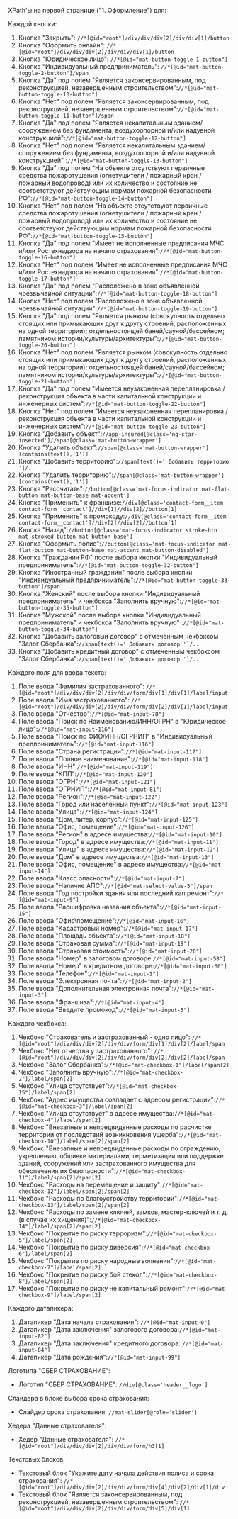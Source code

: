 XPath'ы на первой странице ("1. Оформление") для:    

Каждой кнопки:  
   1. Кнопка "Закрыть": `//*[@id="root"]/div/div/div[2]/div/div[1]/button`
   2. Кнопка "Оформить онлайн": `//*[@id="root"]/div/div/div[2]/div/div/div[1]/button`  
   3. Кнопка "Юридическое лицо": `//*[@id="mat-button-toggle-1-button"]`
   4. Кнопка "Индивидуальный предприниматель": `//*[@id="mat-button-toggle-2-button"]/span`
   5. Кнопка "Да" под полем "Является законсервированным, под реконструкцией, незавершенным строительством":`//*[@id="mat-button-toggle-10-button"]`
   6. Кнопка "Нет" под полем "Является законсервированным, под реконструкцией, незавершенным строительством":`//*[@id="mat-button-toggle-11-button"]/span`
   7. Кнопка "Да" под полем "Является некапитальным зданием/сооружением без фундамента, воздухоопорной и/или надувной конструкцией":`//*[@id="mat-button-toggle-12-button"]`
   8. Кнопка "Нет" под полем "Является некапитальным зданием/сооружением без фундамента, воздухоопорной и/или надувной конструкцией" :`//*[@id="mat-button-toggle-13-button"]`
   9. Кнопка "Да" под полем "На объекте отсутствуют первичные средства пожаротушения (огнетушители / пожарный кран / пожарный водопровод) или их количество и состояние не соответствуют действующим нормам пожарной безопасности РФ":`//*[@id="mat-button-toggle-14-button"]`
   10. Кнопка "Нет" под полем "На объекте отсутствуют первичные средства пожаротушения (огнетушители / пожарный кран / пожарный водопровод) или их количество и состояние не соответствуют действующим нормам пожарной безопасности РФ":`//*[@id="mat-button-toggle-15-button"]`
   11. Кнопка "Да" под полем "Имеет не исполненные предписания МЧС и/или Ростехнадзора на начало страхования":`//*[@id="mat-button-toggle-16-button"]`
   12. Кнопка "Нет" под полем "Имеет не исполненные предписания МЧС и/или Ростехнадзора на начало страхования":`//*[@id="mat-button-toggle-17-button"]`
   13. Кнопка "Да" под полем "Расположено в зоне объявленной чрезвычайной ситуации":`//*[@id="mat-button-toggle-18-button"]`
   14. Кнопка "Нет" под полем "Расположено в зоне объявленной чрезвычайной ситуации":`//*[@id="mat-button-toggle-19-button"]`
   15. Кнопка "Да" под полем "Является рынком (совокупность отдельно стоящих или примыкающих друг к другу строений, расположенных на одной территории); отдельностоящей баней/сауной/бассейном; памятником истории/культуры/архитектуры":`//*[@id="mat-button-toggle-20-button"]`
   16. Кнопка "Нет" под полем "Является рынком (совокупность отдельно стоящих или примыкающих друг к другу строений, расположенных на одной территории); отдельностоящей баней/сауной/бассейном; памятником истории/культуры/архитектуры":`//*[@id="mat-button-toggle-21-button"]`
   17. Кнопка "Да" под полем "Имеется неузаконенная перепланировка / реконструкция объекта в части капитальной конструкции и инженерных систем":`//*[@id="mat-button-toggle-22-button"]`
   18. Кнопка "Нет" под полем "Имеется неузаконенная перепланировка / реконструкция объекта в части капитальной конструкции и инженерных систем":`//*[@id="mat-button-toggle-23-button"]`
   19. Кнопка "Добавить объект":`//app-insured[@class='ng-star-inserted']//span[@class='mat-button-wrapper']`
   20. Кнопка "Удалить объект":`//span[@class='mat-button-wrapper'][contains(text(),'1')]`
   21. Кнопка "Добавить территорию":`//span[text()=' Добавить территорию ']/..`
   22. Кнопка "Удалить территорию":`//span[@class='mat-button-wrapper'][contains(text(),'1')]`
   23. Кнопка "Рассчитать":`//button[@class='mat-focus-indicator mat-flat-button mat-button-base mat-accent']`
   24. Кнопка "Применить" к франшизе:`//div[@class='contact-form__item contact-form__contact']//div[1]//div[2]//button[1]`
   25. Кнопка "Применить" к промокоду:`//div[@class='contact-form__item contact-form__contact']//div[2]//div[2]//button[1]`
   26. Кнопка "Назад":`//button[@class='mat-focus-indicator stroke-btn mat-stroked-button mat-button-base']`
   27. Кнопка "Оформить полис":`//button[@class='mat-focus-indicator mat-flat-button mat-button-base mat-accent mat-button-disabled']`
   28. Кнопка "Гражданин РФ" после выбора кнопки "Индивидуальный предприниматель":`//*[@id="mat-button-toggle-32-button"]`
   29. Кнопка "Иностранный гражданин" после выбора кнопки "Индивидуальный предприниматель":`//*[@id="mat-button-toggle-33-button"]/span`
   30. Кнопка "Женский" после выбора кнопки "Индивидуальный предприниматель" и чекбокса "Заполнить вручную":`//*[@id="mat-button-toggle-35-button"]`
   31. Кнопка "Мужской" после выбора кнопки "Индивидуальный предприниматель" и чекбокса "Заполнить вручную" :`//*[@id="mat-button-toggle-34-button"]`
   32. Кнопка "Добавить залоговый договор" с отмеченным чекбоксом "Залог Сбербанка":`//span[text()=' Добавить договор ']/..`
   33. Кнопка "Добавить кредитный договор" с отмеченным чекбоксом "Залог Сбербанка":`//span[text()=' Добавить договор ']/..`    


Каждого поля для ввода текста:
   1. Поле ввода "Фамилия застрахованного": `//*[@id="root"]/div/div/div[2]/div/div/form/div[1]/div[1]/label/input`
   2. Поле ввода "Имя застрахованного": `//*[@id="root"]/div/div/div[2]/div/div/form/div[2]/div[1]/label/input`
   3. Поле ввода "Отчество":`//*[@id="mat-input-78"]`
   4. Поле ввода "Поиск по Наименованию/ИНН/ОГРН" в "Юридическое лицо":`//*[@id="mat-input-116"]`
   5. Поле ввода "Поиск по ФИО/ИНН/ОГРНИП" в "Индивидуальный предприниматель":`//*[@id="mat-input-116"]`
   6. Поле ввода "Страна регистрации":`//*[@id="mat-input-117"]`
   7. Поле ввода "Полное наименование":`//*[@id="mat-input-118"]`
   8. Поле ввода "ИНН":`//*[@id="mat-input-119"]`
   11. Поле ввода "КПП":`//*[@id="mat-input-120"]`
   12. Поле ввода "ОГРН":`//*[@id="mat-input-121"]`
   13. Поле ввода "ОГРНИП":`//*[@id="mat-input-81"]`
   14. Поле ввода "Регион":`//*[@id="mat-input-122"]`
   15. Поле ввода "Город или населенный пункт":`//*[@id="mat-input-123"]`
   16. Поле ввода "Улица":`//*[@id="mat-input-124"]`
   17. Поле ввода "Дом, литер, корпус":`//*[@id="mat-input-125"]`
   18. Поле ввода "Офис, помещение":`//*[@id="mat-input-126"]`
   19. Поле ввода "Регион" в адресе имущества:`//*[@id="mat-input-10"]`
   20. Поле ввода "Город" в адресе имущества:`//*[@id="mat-input-11"]`
   21. Поле ввода "Улица" в адресе имущества:`//*[@id="mat-input-12"]`
   22. Поле ввода "Дом" в адресе имущества:`//*[@id="mat-input-13"]`
   23. Поле ввода "Офис, помещение" в адресе имущества:`//*[@id="mat-input-14"]`
   24. Поле ввода "Класс опасности":`//*[@id="mat-input-7"]`
   25. Поле ввода "Наличие АПС":`//*[@id="mat-select-value-5"]/span`
   26. Поле ввода "Год постройки здания или последний кап ремонт":`//*[@id="mat-input-9"]`
   27. Поле ввода "Расшифровка названия объекта":`//*[@id="mat-input-15"]`
   28. Поле ввода "Офис\помещение":`//*[@id="mat-input-16"]`
   29. Поле ввода "Кадастровый номер":`//*[@id="mat-input-17"]`
   30. Поле ввода "Площадь объекта":`//*[@id="mat-input-18"]`
   31. Поле ввода "Страховая сумма":`//*[@id="mat-input-19"]`
   32. Поле ввода "Страховая стоимость":`//*[@id="mat-input-20"]`
   33. Поле ввода "Номер" в залоговом договоре:`//*[@id="mat-input-58"]`
   34. Поле ввода "Номер" в кредитном договоре:`//*[@id="mat-input-60"]`
   35. Поле ввода "Телефон":`//*[@id="mat-input-1"]`
   36. Поле ввода "Электронная почта":`//*[@id="mat-input-2"]`
   37. Поле ввода "Дополнительная электронная почта":`//*[@id="mat-input-3"]`
   38. Поле ввода "Франшиза":`//*[@id="mat-input-4"]`
   39. Поле ввода "Введите промокод":`//*[@id="mat-input-5"]`    

Каждого чекбокса:
   1. Чекбокс "Страхователь и застрахованный - одно лицо": `//*[@id="root"]/div/div/div[2]/div/div/form/div[1]/div[2]/label/span`
   2. Чекбокс "Нет отчества у застрахованного": `//*[@id="root"]/div/div/div[2]/div/div/form/div[2]/div[2]/label/span`
   3. Чекбокс "Залог Сбербанка":`//*[@id="mat-checkbox-1"]/label/span[2]`
   4. Чекбокс "Заполнить вручную":`//*[@id="mat-checkbox-2"]/label/span[2]`
   5. Чекбокс "Улица отсутствует":`//*[@id="mat-checkbox-15"]/label/span[2]`
   6. Чекбокс "Адрес имущества совпадает с адресом регистрации":`//*[@id="mat-checkbox-3"]/label/span[2]`
   7. Чекбокс "Улица отсутствует" в адресе имущества:`//*[@id="mat-checkbox-4"]/label/span[2]`
   8. Чекбокс "Внезапные и непредвиденные расходы по расчистке территории от последствий возникновения ущерба":`//*[@id="mat-checkbox-10"]/label/span[2]/span[2]`
   9. Чекбокс "Внезапные и непредвиденные расходы по ограждению, укреплению, обшивке материалами, герметизации или поддержке зданий, сооружений или застрахованного имущества для обеспечения их безопасности":`//*[@id="mat-checkbox-11"]/label/span[2]/span[2]`
   10. Чекбокс "Расходы на перемещение и защиту":`//*[@id="mat-checkbox-12"]/label/span[2]/span[2]`
   11. Чекбокс "Расходы по благоустройству территории":`//*[@id="mat-checkbox-13"]/label/span[2]/span[2]`
   12. Чекбокс "Расходы по замене ключей, замков, мастер-ключей и т. д. (в случае их хищения)":`//*[@id="mat-checkbox-14"]/label/span[2]/span[2]`
   13. Чекбокс "Покрытие по риску терроризм":`//*[@id="mat-checkbox-5"]/label/span[2]`
   14. Чекбокс "Покрытие по риску диверсия":`//*[@id="mat-checkbox-6"]/label/span[2]`
   15. Чекбокс "Покрытие по риску народные волнения":`//*[@id="mat-checkbox-7"]/label/span[2]`
   16. Чекбокс "Покрытие по риску бой стекол":`//*[@id="mat-checkbox-8"]/label/span[2]`
   17. Чекбокс "Покрытие по риску не капитальный ремонт":`//*[@id="mat-checkbox-9"]/label/span[2]`    


Каждого датапикера:
1. Датапикер "Дата начала страхования": `//*[@id="mat-input-0"]` 
2. Датапикер "Дата заключения" залогового договора:`//*[@id="mat-input-82"]`
3. Датапикер "Дата заключения" кредитного договора: `//*[@id="mat-input-84"]`    
4. Датапикер "Дата рождения":`//*[@id="mat-input-99"]`

Логотипа "СБЕР СТРАХОВАНИЕ":
   - Логотип "СБЕР СТРАХОВАНИЕ": `//div[@class='header__logo']`    


Слайдера в блоке выбора срока страхования:
   - Слайдер срока страхования: `//mat-slider[@role='slider']`

Хедера "Данные страхователя":
   - Хедер "Данные страхователя": `//*[@id="root"]/div/div/div[2]/div/div/form/h3[1]`    
   


Текстовых блоков:
   - Текстовый блок "Укажите дату начала действия полиса и срока страхования": `//*[@id="root"]/div/div/div[2]/div/div/form/div[4]/div[2]/div[1]/div`
   - Текстовый блок "Является законсервированным, под реконструкцией, незавершенным строительством": `//*[@id="root"]/div/div/div[2]/div/div/form/div[5]/div[1]`  
